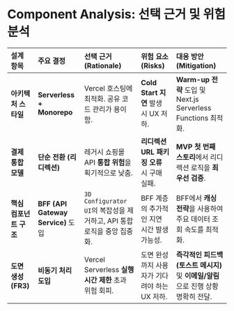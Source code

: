 # Component Analysis: 선택 근거 및 위험 분석

| 설계 항목 | 주요 결정 | 선택 근거 (Rationale) | 위험 요소 (Risks) | 대응 방안 (Mitigation) |
| :--- | :--- | :--- | :--- | :--- |
| **아키텍처 스타일** | **Serverless + Monorepo** | Vercel 호스팅에 최적화. 공유 코드 관리가 용이함. | **Cold Start 지연** 발생 시 UX 저하. | **Warm-up 전략** 도입 및 Next.js Serverless Functions 최적화. |
| **결제 통합 모델** | **단순 전환 (리디렉션)** | 레거시 쇼핑몰 API **통합 위험**을 획기적으로 낮춤. | **리디렉션 URL 패키징 오류** 시 구매 실패. | **MVP 첫 번째 스토리**에서 리디렉션 로직을 **최우선 검증**. |
| **핵심 컴포넌트 구조** | **BFF (API Gateway Service)** 도입 | `3D Configurator UI`의 복잡성을 제거하고, API 통합 로직을 중앙 집중화. | BFF 계층의 추가적인 지연 시간 발생 가능성. | BFF에서 **캐싱 전략**을 사용하여 주요 데이터 조회 속도를 최적화. |
| **도면 생성 (FR3)** | **비동기 처리 도입** | Vercel Serverless **실행 시간 제한** 초과 위험 회피. | 도면 완성까지 사용자가 기다려야 하는 UX 저하. | **즉각적인 피드백(토스트 메시지)** 및 **이메일/알림**으로 진행 상황 명확히 전달. |